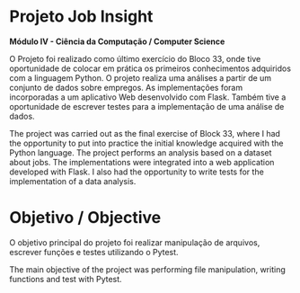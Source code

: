 # Projeto Job Insight

**Módulo IV - Ciência da Computação / Computer Science** 

O Projeto foi realizado como último exercício do Bloco 33, onde tive oportunidade de colocar em prática os primeiros conhecimentos adquiridos com a linguagem Python. O projeto realiza uma análises a partir de um conjunto de dados sobre empregos. As implementações foram incorporadas a um aplicativo Web desenvolvido com Flask. Também tive a oportunidade de escrever testes para a implementação de uma análise de dados. 

The project was carried out as the final exercise of Block 33, where I had the opportunity to put into practice the initial knowledge acquired with the Python language. The project performs an analysis based on a dataset about jobs. The implementations were integrated into a web application developed with Flask. I also had the opportunity to write tests for the implementation of a data analysis.


# Objetivo / Objective


O objetivo principal do projeto foi realizar manipulação de arquivos, escrever funções e testes utilizando o Pytest.


The main objective of the project was performing file manipulation, writing functions and test with Pytest.

<!-- Olá, Tryber!

Esse é apenas um arquivo inicial para o README do seu projeto.

É essencial que você preencha esse documento por conta própria, ok?

Não deixe de usar nossas dicas de escrita de README de projetos, e deixe sua criatividade brilhar!

⚠️ IMPORTANTE: você precisa deixar nítido:
- quais arquivos/pastas foram desenvolvidos por você; 
- quais arquivos/pastas foram desenvolvidos por outra pessoa estudante;
- quais arquivos/pastas foram desenvolvidos pela Trybe.

-->
